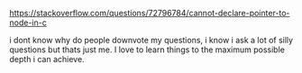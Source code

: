https://stackoverflow.com/questions/72796784/cannot-declare-pointer-to-node-in-c

i dont know why do people downvote my questions, i know i ask a lot of silly questions but thats just me. I love to learn things to the maximum possible depth i can achieve.
